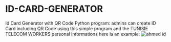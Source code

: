 # ID-CARD-GENERATOR
Id Card Generator with QR Code Python program: admins can create  ID Card including QR Code using this simple program and the TUNISIE TELECOM WORKERS personal informations
here is an example:
![ahmed id](https://user-images.githubusercontent.com/92175413/183646642-42a2d63f-3090-475c-b8d6-5c4f610881b6.png)
